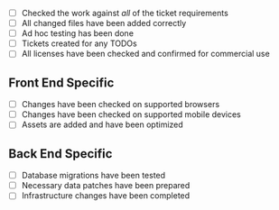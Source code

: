 
- [ ] Checked the work against _all_ of the ticket requirements
- [ ] All changed files have been added correctly
- [ ] Ad hoc testing has been done
- [ ] Tickets created for any TODOs
- [ ] All licenses have been checked and confirmed for commercial use

## Front End Specific

- [ ] Changes have been checked on supported browsers
- [ ] Changes have been checked on supported mobile devices
- [ ] Assets are added and have been optimized

## Back End Specific

- [ ] Database migrations have been tested
- [ ] Necessary data patches have been prepared
- [ ] Infrastructure changes have been completed
